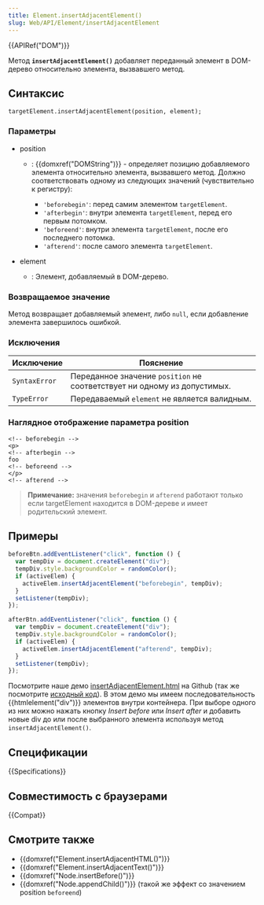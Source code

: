 ```yaml
---
title: Element.insertAdjacentElement()
slug: Web/API/Element/insertAdjacentElement
---
```


{{APIRef("DOM")}}

Метод **`insertAdjacentElement()`** добавляет переданный элемент в DOM-дерево относительно элемента, вызвавшего метод.

## Синтаксис

```
targetElement.insertAdjacentElement(position, element);
```

### Параметры

- position

  - : {{domxref("DOMString")}} - определяет позицию добавляемого элемента относительно элемента, вызвавшего метод. Должно соответствовать одному из следующих значений (чувствительно к регистру):

    - `'beforebegin'`: перед самим элементом `targetElement`.
    - `'afterbegin'`: внутри элемента `targetElement`, перед его первым потомком.
    - `'beforeend'`: внутри элемента `targetElement`, после его последнего потомка.
    - `'afterend'`: после самого элемента `targetElement`.

- element
  - : Элемент, добавляемый в DOM-дерево.

### Возвращаемое значение

Метод возвращает добавляемый элемент, либо `null`, если добавление элемента завершилось ошибкой.

### Исключения

| Исключение    | Пояснение                                                                |
| ------------- | ------------------------------------------------------------------------ |
| `SyntaxError` | Переданное значение `position` не соответствует ни одному из допустимых. |
| `TypeError`   | Передаваемый `element` не является валидным.                             |

### Наглядное отображение параметра position

```
<!-- beforebegin -->
<p>
<!-- afterbegin -->
foo
<!-- beforeend -->
</p>
<!-- afterend -->
```

> **Примечание:** значения `beforebegin` и `afterend` работают только если targetElement находится в DOM-дереве и имеет родительский элемент.

## Примеры

```js
beforeBtn.addEventListener("click", function () {
  var tempDiv = document.createElement("div");
  tempDiv.style.backgroundColor = randomColor();
  if (activeElem) {
    activeElem.insertAdjacentElement("beforebegin", tempDiv);
  }
  setListener(tempDiv);
});

afterBtn.addEventListener("click", function () {
  var tempDiv = document.createElement("div");
  tempDiv.style.backgroundColor = randomColor();
  if (activeElem) {
    activeElem.insertAdjacentElement("afterend", tempDiv);
  }
  setListener(tempDiv);
});
```

Посмотрите наше демо [insertAdjacentElement.html](https://mdn.github.io/dom-examples/insert-adjacent/insertAdjacentElement.html) на Github (так же посмотрите [исходный код](https://github.com/mdn/dom-examples/blob/master/insert-adjacent/insertAdjacentElement.html)). В этом демо мы имеем последовательность {{htmlelement("div")}} элементов внутри контейнера. При выборе одного из них можно нажать кнопку _Insert before_ или _Insert after_ и добавить новые div до или после выбранного элемента используя метод `insertAdjacentElement()`.

## Спецификации

{{Specifications}}

## Совместимость с браузерами

{{Compat}}

## Смотрите также

- {{domxref("Element.insertAdjacentHTML()")}}
- {{domxref("Element.insertAdjacentText()")}}
- {{domxref("Node.insertBefore()")}}
- {{domxref("Node.appendChild()")}} (такой же эффект со значением position `beforeend`)
